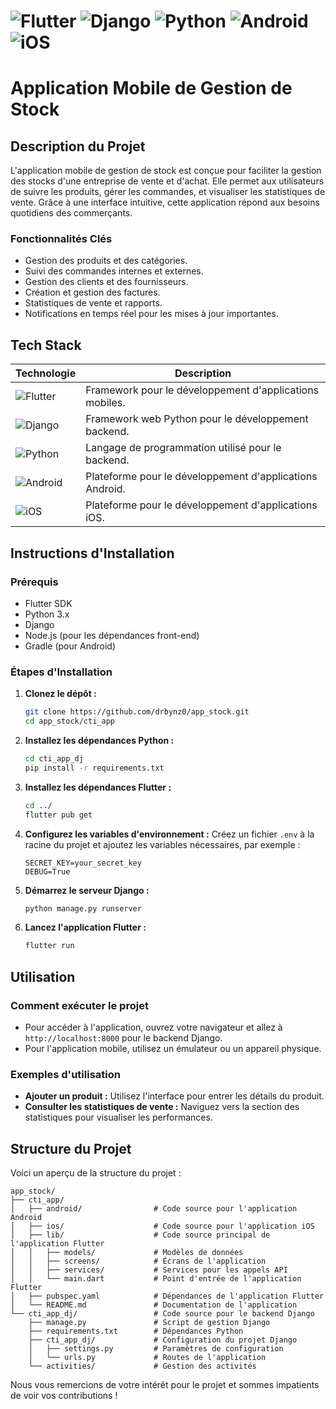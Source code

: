 # ![Flutter](https://img.shields.io/badge/Flutter-02569B?logo=flutter&logoColor=white) ![Django](https://img.shields.io/badge/Django-092E20?logo=django&logoColor=white) ![Python](https://img.shields.io/badge/Python-3776AB?logo=python&logoColor=white) ![Android](https://img.shields.io/badge/Android-3DDC84?logo=android&logoColor=white) ![iOS](https://img.shields.io/badge/iOS-000000?logo=ios&logoColor=white)

# Application Mobile de Gestion de Stock

## Description du Projet
L'application mobile de gestion de stock est conçue pour faciliter la gestion des stocks d'une entreprise de vente et d'achat. Elle permet aux utilisateurs de suivre les produits, gérer les commandes, et visualiser les statistiques de vente. Grâce à une interface intuitive, cette application répond aux besoins quotidiens des commerçants.

### Fonctionnalités Clés
- Gestion des produits et des catégories.
- Suivi des commandes internes et externes.
- Gestion des clients et des fournisseurs.
- Création et gestion des factures.
- Statistiques de vente et rapports.
- Notifications en temps réel pour les mises à jour importantes.

## Tech Stack
| Technologie      | Description                       |
|------------------|-----------------------------------|
| ![Flutter](https://img.shields.io/badge/Flutter-02569B?logo=flutter&logoColor=white) | Framework pour le développement d'applications mobiles. |
| ![Django](https://img.shields.io/badge/Django-092E20?logo=django&logoColor=white)   | Framework web Python pour le développement backend. |
| ![Python](https://img.shields.io/badge/Python-3776AB?logo=python&logoColor=white)   | Langage de programmation utilisé pour le backend. |
| ![Android](https://img.shields.io/badge/Android-3DDC84?logo=android&logoColor=white) | Plateforme pour le développement d'applications Android. |
| ![iOS](https://img.shields.io/badge/iOS-000000?logo=ios&logoColor=white)             | Plateforme pour le développement d'applications iOS. |

## Instructions d'Installation

### Prérequis
- Flutter SDK
- Python 3.x
- Django
- Node.js (pour les dépendances front-end)
- Gradle (pour Android)

### Étapes d'Installation
1. **Clonez le dépôt :**
   ```bash
   git clone https://github.com/drbynz0/app_stock.git
   cd app_stock/cti_app
   ```

2. **Installez les dépendances Python :**
   ```bash
   cd cti_app_dj
   pip install -r requirements.txt
   ```

3. **Installez les dépendances Flutter :**
   ```bash
   cd ../
   flutter pub get
   ```

4. **Configurez les variables d'environnement :**
   Créez un fichier `.env` à la racine du projet et ajoutez les variables nécessaires, par exemple :
   ```env
   SECRET_KEY=your_secret_key
   DEBUG=True
   ```

5. **Démarrez le serveur Django :**
   ```bash
   python manage.py runserver
   ```

6. **Lancez l'application Flutter :**
   ```bash
   flutter run
   ```

## Utilisation

### Comment exécuter le projet
- Pour accéder à l'application, ouvrez votre navigateur et allez à `http://localhost:8000` pour le backend Django.
- Pour l'application mobile, utilisez un émulateur ou un appareil physique.

### Exemples d'utilisation
- **Ajouter un produit :** Utilisez l'interface pour entrer les détails du produit.
- **Consulter les statistiques de vente :** Naviguez vers la section des statistiques pour visualiser les performances.

## Structure du Projet

Voici un aperçu de la structure du projet :

```
app_stock/
├── cti_app/
│   ├── android/                # Code source pour l'application Android
│   ├── ios/                    # Code source pour l'application iOS
│   ├── lib/                    # Code source principal de l'application Flutter
│   │   ├── models/             # Modèles de données
│   │   ├── screens/            # Écrans de l'application
│   │   ├── services/           # Services pour les appels API
│   │   └── main.dart           # Point d'entrée de l'application Flutter
│   ├── pubspec.yaml            # Dépendances de l'application Flutter
│   └── README.md               # Documentation de l'application
└── cti_app_dj/                 # Code source pour le backend Django
    ├── manage.py               # Script de gestion Django
    ├── requirements.txt        # Dépendances Python
    ├── cti_app_dj/             # Configuration du projet Django
    │   ├── settings.py         # Paramètres de configuration
    │   └── urls.py             # Routes de l'application
    └── activities/             # Gestion des activités
```

Nous vous remercions de votre intérêt pour le projet et sommes impatients de voir vos contributions !
